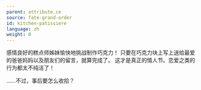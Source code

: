 ```yaml
---
parent: attribute.ce
source: fate-grand-order
id: kitchen-patissiere
language: zh
weight: 0
---
```


感情良好的糕点师姊妹愉快地挑战制作巧克力！
只要在巧克力块上写上送给最爱的爸爸妈妈以及朋友们的留言，就算完成了。
这才是真正的情人节。恋爱之类的行为都太不纯洁了！

……不过，事后要怎么收拾？
